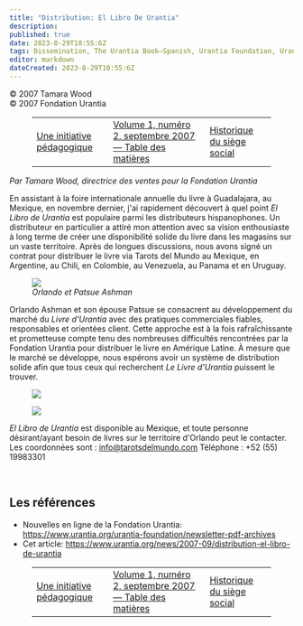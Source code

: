```yaml
---
title: "Distribution: El Libro De Urantia"
description: 
published: true
date: 2023-8-29T10:55:6Z
tags: Dissemination, The Urantia Book—Spanish, Urantia Foundation, Urantia Foundation News Online, article
editor: markdown
dateCreated: 2023-8-29T10:55:6Z
---
```


<p class="v-card v-sheet theme--light gray lighten-3 px-2">© 2007 Tamara Wood<br>© 2007 Fondation Urantia</p>
<figure class="table chapter-navigator">
  <table>
    <tbody>
      <tr>
        <td>
        <a href="/fr/article/Gard_Jameson/An_Educational_Initiative">
          <span class="mdi mdi-arrow-left-drop-circle"></span><span class="pl-2">Une initiative pédagogique</span>
        </a>
        </td>
        <td>
        <a href="/fr/index/articles_uf_news_online#volume-1-numéro-2-septembre-2007">
          <span class="mdi mdi-book-open-variant"></span><span class="pl-2">Volume 1, numéro 2, septembre 2007 — Table des matières</span>
        </a>
        </td>
        <td>
        <a href="/fr/article/Jay_Peregrine/Head_Office_History">
          <span class="pr-2">Historique du siège social</span><span class="mdi mdi-arrow-right-drop-circle"></span>
        </a>
        </td>
      </tr>
    </tbody>
  </table>
</figure>



_Par Tamara Wood, directrice des ventes pour la Fondation Urantia_

En assistant à la foire internationale annuelle du livre à Guadalajara, au Mexique, en novembre dernier, j'ai rapidement découvert à quel point _El Libro de Urantia_ est populaire parmi les distributeurs hispanophones. Un distributeur en particulier a attiré mon attention avec sa vision enthousiaste à long terme de créer une disponibilité solide du livre dans les magasins sur un vaste territoire. Après de longues discussions, nous avons signé un contrat pour distribuer le livre via Tarots del Mundo au Mexique, en Argentine, au Chili, en Colombie, au Venezuela, au Panama et en Uruguay.

<figure id="Figure_1" class="image urantiapedia">
<img src="/image/article/UF_News_Online/2007_09/030.jpg">
<figcaption><em>Orlando et Patsue Ashman</em></figcaption>
</figure>

Orlando Ashman et son épouse Patsue se consacrent au développement du marché du _Livre d'Urantia_ avec des pratiques commerciales fiables, responsables et orientées client. Cette approche est à la fois rafraîchissante et prometteuse compte tenu des nombreuses difficultés rencontrées par la Fondation Urantia pour distribuer le livre en Amérique Latine. À mesure que le marché se développe, nous espérons avoir un système de distribution solide afin que tous ceux qui recherchent _Le Livre d'Urantia_ puissent le trouver.

<figure id="Figure_2" class="image urantiapedia">
<img src="/image/article/UF_News_Online/2007_09/035.jpg">
</figure>

<figure id="Figure_3" class="image urantiapedia image-style-align-right">
<img src="/image/article/UF_News_Online/2007_09/031.jpg">
</figure>

_El Libro de Urantia_ est disponible au Mexique, et toute personne désirant/ayant besoin de livres sur le territoire d'Orlando peut le contacter. Les coordonnées sont : info@tarotsdelmundo.com Téléphone : +52 (55) 19983301

<br style="clear:both;"/>


## Les références

- Nouvelles en ligne de la Fondation Urantia: https://www.urantia.org/urantia-foundation/newsletter-pdf-archives
- Cet article: https://www.urantia.org/news/2007-09/distribution-el-libro-de-urantia




<figure class="table chapter-navigator">
  <table>
    <tbody>
      <tr>
        <td>
        <a href="/fr/article/Gard_Jameson/An_Educational_Initiative">
          <span class="mdi mdi-arrow-left-drop-circle"></span><span class="pl-2">Une initiative pédagogique</span>
        </a>
        </td>
        <td>
        <a href="/fr/index/articles_uf_news_online#volume-1-numéro-2-septembre-2007">
          <span class="mdi mdi-book-open-variant"></span><span class="pl-2">Volume 1, numéro 2, septembre 2007 — Table des matières</span>
        </a>
        </td>
        <td>
        <a href="/fr/article/Jay_Peregrine/Head_Office_History">
          <span class="pr-2">Historique du siège social</span><span class="mdi mdi-arrow-right-drop-circle"></span>
        </a>
        </td>
      </tr>
    </tbody>
  </table>
</figure>

